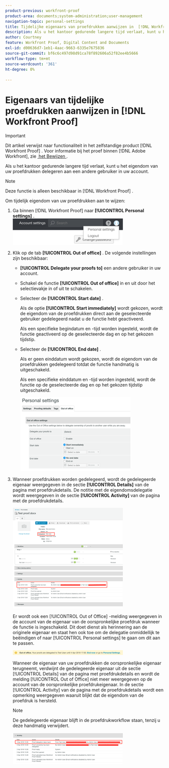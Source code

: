 ```yaml
---
product-previous: workfront-proof
product-area: documents;system-administration;user-management
navigation-topic: personal-settings
title: Tijdelijke eigenaars van proefdrukken aanwijzen in  [!DNL Workfront Proof]
description: Als u het kantoor gedurende langere tijd verlaat, kunt u het eigendom van uw proefdrukken delegeren aan een andere gebruiker in uw account.
author: Courtney
feature: Workfront Proof, Digital Content and Documents
exl-id: d00636d7-1eb1-4aac-9663-6335e7675836
source-git-commit: bf6c6c497d98d91ca78f892606a52f82ee4b5666
workflow-type: tm+mt
source-wordcount: '361'
ht-degree: 0%

---
```


# Eigenaars van tijdelijke proefdrukken aanwijzen in [!DNL Workfront Proof]

>[!IMPORTANT]
>
>Dit artikel verwijst naar functionaliteit in het zelfstandige product [!DNL Workfront Proof] . Voor informatie bij het proef binnen [!DNL Adobe Workfront], zie [&#x200B; het Bewijzen &#x200B;](../../../review-and-approve-work/proofing/proofing.md).

Als u het kantoor gedurende langere tijd verlaat, kunt u het eigendom van uw proefdrukken delegeren aan een andere gebruiker in uw account.

>[!NOTE]
>
>Deze functie is alleen beschikbaar in [!DNL Workfront Proof] .

Om tijdelijk eigendom van uw proefdrukken aan te wijzen:

1. Ga binnen [!DNL Workfront Proof] naar **[!UICONTROL Personal settings]** .\
   ![&#x200B; persoonlijk-settings.png &#x200B;](assets/personal-settings-350x83.png)

1. Klik op de tab **[!UICONTROL Out of office]** . De volgende instellingen zijn beschikbaar:

   * **[!UICONTROL Delegate your proofs to]** een andere gebruiker in uw account.
   * Schakel de functie **[!UICONTROL Out of office]** in en uit door het selectievakje in of uit te schakelen.
   * Selecteer de **[!UICONTROL Start date]** .

     Als de optie **[!UICONTROL Start immediately]** wordt gekozen, wordt de eigendom van de proefdrukken direct aan de geselecteerde gebruiker gedelegeerd nadat u de functie hebt geactiveerd.

     Als een specifieke begindatum en -tijd worden ingesteld, wordt de functie geactiveerd op de geselecteerde dag en op het gekozen tijdstip.

   * Selecteer de **[!UICONTROL End date]** .

     Als er geen einddatum wordt gekozen, wordt de eigendom van de proefdrukken gedelegeerd totdat de functie handmatig is uitgeschakeld.

     Als een specifieke einddatum en -tijd worden ingesteld, wordt de functie op de geselecteerde dag en op het gekozen tijdstip uitgeschakeld.

     ![&#x200B; uit-van-bureau-options.png &#x200B;](assets/out-of-office-options-350x234.png)

1. Wanneer proefdrukken worden gedelegeerd, wordt de gedelegeerde eigenaar weergegeven in de sectie **[!UICONTROL Details]** van de pagina met proefdrukdetails. De notitie met de eigendomsdelegatie wordt weergegeven in de sectie **[!UICONTROL Activity]** van de pagina met de proefdrukdetails.

   ![&#x200B; activiteit-sectie-Gedelegeerde.png &#x200B;](assets/activity-section-delegated-350x318.png)

   Er wordt ook een [!UICONTROL Out of Office] -melding weergegeven in de account van de eigenaar van de oorspronkelijke proefdruk wanneer de functie is ingeschakeld. Dit doet dienst als herinnering aan de originele eigenaar en staat hen ook toe om de delegatie onmiddellijk te beëindigen of naar [!UICONTROL Personal settings] te gaan om dit aan te passen.

   ![&#x200B; bericht-op-account.png &#x200B;](assets/notification-on-account-350x15.png)

   Wanneer de eigenaar van uw proefdrukken de oorspronkelijke eigenaar terugneemt, verdwijnt de gedelegeerde eigenaar uit de sectie [!UICONTROL Details] van de pagina met proefdrukdetails en wordt de melding [!UICONTROL Out of Office] niet meer weergegeven op de account van de oorspronkelijke proefdrukeigenaar. In de sectie [!UICONTROL Activity] van de pagina met de proefdrukdetails wordt een opmerking weergegeven waaruit blijkt dat de eigendom van de proefdruk is hersteld.

   >[!NOTE]
   >
   >De gedelegeerde eigenaar blijft in de proefdrukworkflow staan, tenzij u deze handmatig verwijdert.

   ![[!UICONTROL activity-section-taken-back].png &#x200B;](assets/activity-section-taken-back-350x99.png)
